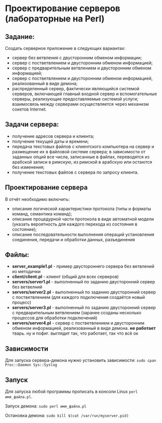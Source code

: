 # Проектирование серверов (лабораторные на Perl)

## Задание:

Создать серверное приложение в следующих вариантах:
- сервер без ветвления с двусторонним обменом информации;
- сервер с постветвлением и двусторонним обменом информацией;
- сервер с предварительным ветвлением и двусторонним обменом информацией;
- сервер с постветвлением и двусторонним обменом информацией, реализованный в виде демона;
- распределенный сервер, фактически являющийся системой серверов, включающей главный входной сервер и вспомогательные серверы, реализующие предоставляемые системой услуги; взаимосвязь между серверами осуществляется через механизм сокетов Internet.

## Задачи сервера:

- получение адресов сервера и клиента;
- получение текущей даты и времени;
- передача текстовых файлов с клиентского компьютера на сервер и размещение их в файловой системе сервера; в зависимости от заданных опций все числа, записанные в файлах, переводятся из арабской записи в римскую, из римской в арабскую или остаются без изменения;
- получение текстовых файлов с сервера по запросу клиента.

## Проектирование сервера

В отчёт необходимо включить:

- описание логической характеристики протокола (типы и форматы команд, семантика команд);
- описание процедурной части протокола в виде автоматной модели (указать вероятность для каждого перехода из состояния в состояние);
- описание последовательности выполнения операций установления соединения, передачи и обработки данных, разъединения


## Файлы:

- **server_example1.pl** - пример двустороннего сервера без ветвлений из методички
- **client/client.pl** - клиент (общий для всех серверов)
- **servers/server1.pl** - выполненный по заданию двусторонний сервер без ветвелний
- **servers/server2.pl** - выполненный по заданию двусторонний сервер с постветвлением (для каждого подключения создаётся новый процесс)
- **servers/server3.pl** - выполненный по заданию двусторонний сервер с предварительным ветвлением (заранее созданы несколько процессов для обработки подключений)
- **servers/server4.pl** - сервер с постветвлением и двусторонним обменом информацией, реализованный в виде демона. **не работает** тварь. ну и пофиг. выглядит так, что работает, так что всё ок

## Зависимости

Для запуска сервера-демона нужно установить зависимости: `sudo cpan Proc::Daemon Sys::Syslog`

## Запуск

Для запуска любой программы прописать в консоли Linux `perl имя_файла.pl`.

Запуск демона: `sudo perl имя_файла.pl`

Остановка демона: `sudo kill $(cat /var/run/myserver.pid)`
